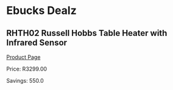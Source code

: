 
# Ebucks Dealz
## RHTH02 Russell Hobbs Table Heater with Infrared Sensor
[Product Page](https://www.ebucks.com/web/shop/productSelected.do?prodId=1155152075&catId=1157551316)

Price: R3299.00

Savings: 550.0


	